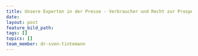 ```yaml
---
title: Unsere Experten in der Presse - Verbraucher und Recht zur Prospekthaftung von Prominenten
date:
layout: post
feature_bild_path:
tags: []
topics: []
team_member: dr-sven-tintemann
---
```

